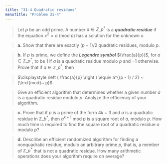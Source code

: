 ```yaml
---
title: "31-4 Quadratic residues"
menuTitle: "Problem 31-4"
---
```


> Let $p$ be an odd prime. A number $a \in Z\_p^*$ is a __*quadratic residue*__ if the equation $x^2 = a ~(\text{mod}~p)$ has a solution for the unknown $x$.

> **a.** Show that there are exactly $(p - 1) / 2$ quadratic residues, modulo $p$.


> **b.** If $p$ is prime, we define the __*Legendre symbol*__ $(\frac{a}{p})$, for $a \in \mathbb{Z}\_p^*$, to be $1$ if $a$ is a quadratic residue modulo $p$ and $-1$ otherwise. Prove that if $a \in \mathbb{Z}\_p^*$, then

> $\displaystyle \left ( \frac{a}{p} \right ) \equiv a^{(p - 1) / 2} ~(\text{mod}~ p)$.

> Give an efficient algorithm that determines whether a given number $a$ is a quadratic residue modulo $p$. Analyze the efficiency of your algorithm.

> **c.** Prove that if $p$ is a prime of the form $4k + 3$ and $a$ is a quadratic residue in $\mathbb{Z}\_b^*$, then $a^{k + 1} ~\text{mod}~ p$ is a square root of $a$, modulo $p$. How much time is required to find the square root of a quadratic residue $a$ modulo $p$?

> **d.** Describe an efficient randomized algorithm for finding a nonquadratic residue, modulo an arbitrary prime $p$, that is, a member of $\mathbb{Z}\_p^*$ that is not a quadratic residue. How many arithmetic operations does your algorithm require on average?

